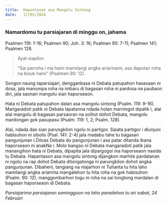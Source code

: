 ```yaml
---
title:  Hapantason asa Mangolu Sintong
date:   17/02/2024
---
```


### Namardomu tu parsiajaran di minggu on, jahama
Psalmen 119: 1-16; Psalmen 90; Joh. 3: 16; Psalmen 95: 7-11; Psalmen 141; Psalmen 128.

> <p>Ayat siapilon</p>
> “Sai parroha i ma hami mamilangi angka ariarinami, asa dapotan roha na bisuk hami” (Psalmen 90: 12).

Songon naung taparsiajari, dengganbasa ni Debata patupahon hasesaan ni dosa, jala manompa roha na imbaru di bagasan roha ni pardosa na paubaon diri, jala saonari mangolu sian haporseaon.

Hata ni Debata patupahon dalan asa mangolu sintong (Psalm. 119: 9-16). Mangaradoti patik ni Debata lapatanna ndada holan marningot dipatik i, alai alai mangolu di bagasan parsaoran na solhot dohot Debata, mangolu mardongan gok pasupasu (Psalm. 119: 1, 2; Psalm. 128).

Alai, ndada dao sian parungkilon ngolu ni partigor. Sipata partigor i diunjuni habisuhon ni sibolis (Psal. 141: 2-4) jala madabu tahe tu bagasan pangunjunan i.Diloas Debata do pangunjunan i asa patar ditanda ibana haporseaon ni anakNa i. Molo bangso ni Debata mangaradoti patik jala manangihon hata ni Debata, dipapita jala dipargogoi ma haporseaon nasida tu Debata. Hapantason asa mangolu sintong dijangkon marhite pardalanan ni ngolu na rap dohot Debata ditongatonga ni parungkilon dohot angka pangunjunan. Dibaheni, tangiang na niajarhon ni Tuhanta tu hita laho mamilangi angka ariarinta mangalehon tu hita roha na gok habisuhon (Psalm. 90: 12), manggombarhon togu ni roha na sai tongtong mardalan di bagasan haporseaon di Debata.

_Parsiajarima parsiajaran samingguon na laho paradehon tu ari sabat, 24 Februari_